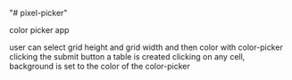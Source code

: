 "# pixel-picker" 

color picker app

user can select grid height and grid width and then color with color-picker
clicking the submit button a table is created
clicking on any cell, background is set to the color of the color-picker
